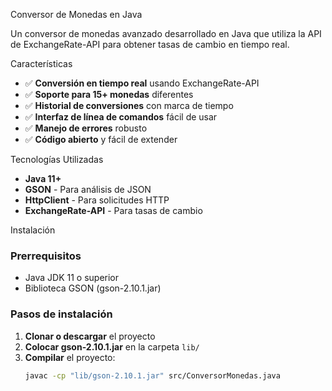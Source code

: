 Conversor de Monedas en Java

Un conversor de monedas avanzado desarrollado en Java que utiliza la API de ExchangeRate-API para obtener tasas de cambio en tiempo real.

 Características

- ✅ **Conversión en tiempo real** usando ExchangeRate-API
- ✅ **Soporte para 15+ monedas** diferentes
- ✅ **Historial de conversiones** con marca de tiempo
- ✅ **Interfaz de línea de comandos** fácil de usar
- ✅ **Manejo de errores** robusto
- ✅ **Código abierto** y fácil de extender

 Tecnologías Utilizadas

- **Java 11+**
- **GSON** - Para análisis de JSON
- **HttpClient** - Para solicitudes HTTP
- **ExchangeRate-API** - Para tasas de cambio

 Instalación

### Prerrequisitos
- Java JDK 11 o superior
- Biblioteca GSON (gson-2.10.1.jar)

### Pasos de instalación

1. **Clonar o descargar** el proyecto
2. **Colocar gson-2.10.1.jar** en la carpeta `lib/`
3. **Compilar** el proyecto:
   ```bash
   javac -cp "lib/gson-2.10.1.jar" src/ConversorMonedas.java
